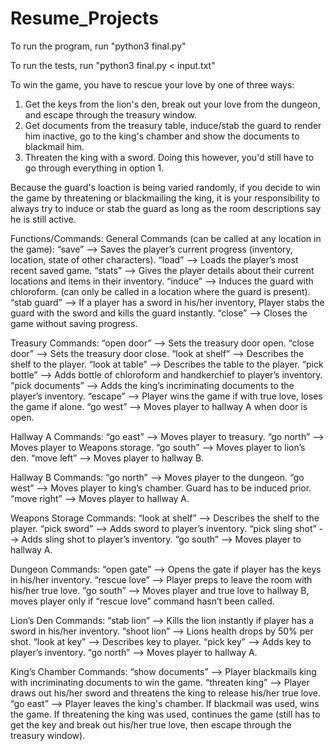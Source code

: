 # Resume_Projects
To run the program, run "python3 final.py"


To run the tests, run "python3 final.py < input.txt" 

To win the game, you have to rescue your love by one of three ways:

1. Get the keys from the lion's den, break out your love from the dungeon, and escape through the treasury window.
2. Get documents from the treasury table, induce/stab the guard to render him inactive, go to the king's chamber and show the documents to blackmail him.
3. Threaten the king with a sword. Doing this however, you'd still have to go through everything in option 1.

Because the guard's loaction is being varied randomly, if you decide to win the game by threatening or blackmailing the king, it is your responsibility to always try to induce or stab the guard as long as the room descriptions say he is still active.

Functions/Commands:
General Commands (can be called at any location in the game):
“save” --> Saves the player’s current progress (inventory, location, state of other characters).
“load” --> Loads the player’s most recent saved game.
“stats” --> Gives the player details about their current locations and items in their inventory.
“induce” --> Induces the guard with chloroform. (can only be called in a location where the guard is present).
“stab guard” --> If a player has a sword in his/her inventory, Player stabs the guard with the sword and kills the guard instantly.
“close” --> Closes the game without saving progress.
 
Treasury Commands:
“open door” --> Sets the treasury door open.
“close door” --> Sets the treasury door close.
“look at shelf” --> Describes the shelf to the player.
“look at table” --> Describes the table to the player.
“pick bottle” --> Adds bottle of chloroform and handkerchief to player’s inventory.
“pick documents” --> Adds the king’s incriminating documents to the player’s inventory.
“escape” --> Player wins the game if with true love, loses the game if alone.
“go west” --> Moves player to hallway A when door is open.
 
Hallway A Commands:
“go east” --> Moves player to treasury.
“go north” --> Moves player to Weapons storage.
“go south” --> Moves player to lion’s den.
“move left” --> Moves player to hallway B.
 
Hallway B Commands:
“go north” --> Moves player to the dungeon.
“go west” --> Moves player to king’s chamber. Guard has to be induced prior.
“move right” --> Moves player to hallway A.
 
Weapons Storage Commands:
“look at shelf” --> Describes the shelf to the player.
“pick sword” --> Adds sword to player’s inventory.
“pick sling shot” --> Adds sling shot to player’s inventory.
“go south” --> Moves player to hallway A.
 
Dungeon Commands:
“open gate” --> Opens the gate if player has the keys in his/her inventory.
“rescue love” --> Player preps to leave the room with his/her true love.
“go south” --> Moves player and true love to hallway B, moves player only if “rescue love” command hasn’t been called.
 
Lion’s Den Commands:
“stab lion” --> Kills the lion instantly if player has a sword in his/her inventory.
“shoot lion” --> Lions health drops by 50% per shot.
“look at key” --> Describes key to player.
“pick key” --> Adds key to player’s inventory.
“go north” --> Moves player to hallway A.
 
King’s Chamber Commands:
“show documents” --> Player blackmails king with incriminating documents to win the game.
“threaten king” --> Player draws out his/her sword and threatens the king to release his/her true love.
“go east” --> Player leaves the king's chamber. If blackmail was used, wins the game. If threatening the king was used, continues the game (still has to get the key and break out his/her true love, then escape through the treasury window).
 
